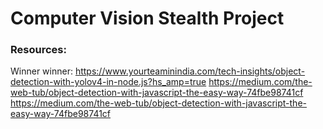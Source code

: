 # Computer Vision Stealth Project

### Resources:
Winner winner: https://www.yourteaminindia.com/tech-insights/object-detection-with-yolov4-in-node.js?hs_amp=true
https://medium.com/the-web-tub/object-detection-with-javascript-the-easy-way-74fbe98741cf
https://medium.com/the-web-tub/object-detection-with-javascript-the-easy-way-74fbe98741cf